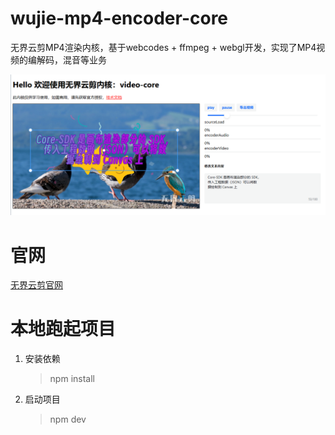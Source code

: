 # wujie-mp4-encoder-core

无界云剪MP4渲染内核，基于webcodes + ffmpeg + webgl开发，实现了MP4视频的编解码，混音等业务

<img src="public/assets/image.png" />

# 官网

[无界云剪官网](https://video.h5ds.com)

# 本地跑起项目

1. 安装依赖

   > npm install

2. 启动项目
   > npm dev
